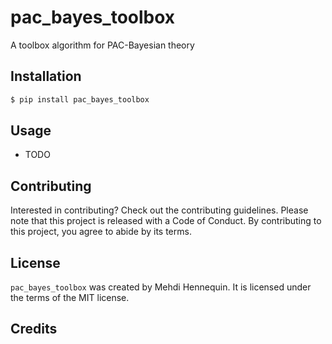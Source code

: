 # pac_bayes_toolbox

A toolbox algorithm for PAC-Bayesian theory

## Installation

```bash
$ pip install pac_bayes_toolbox
```

## Usage

- TODO

## Contributing

Interested in contributing? Check out the contributing guidelines. Please note that this project is released with a Code of Conduct. By contributing to this project, you agree to abide by its terms.

## License

`pac_bayes_toolbox` was created by Mehdi Hennequin. It is licensed under the terms of the MIT license.

## Credits

